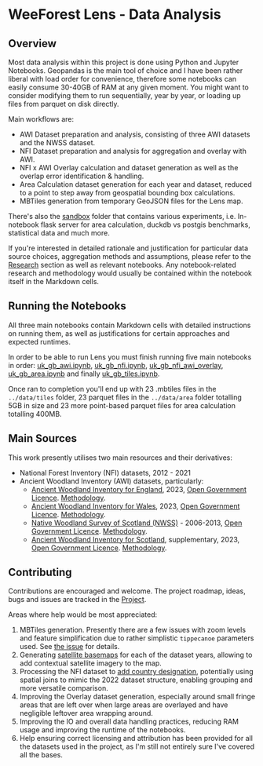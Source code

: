 # WeeForest Lens - Data Analysis

## Overview

Most data analysis within this project is done using Python and Jupyter Notebooks. Geopandas is the main tool of choice and I have been rather liberal with load order for convenience, therefore some notebooks can easily consume 30-40GB of RAM at any given moment. You might want to consider modifying them to run sequentially, year by year, or loading up files from parquet on disk directly.

Main workflows are:

- AWI Dataset preparation and analysis, consisting of three AWI datasets and the NWSS dataset.
- NFI Dataset preparation and analysis for aggregation and overlay with AWI.
- NFI x AWI Overlay calculation and dataset generation as well as the overlap error identification & handling.
- Area Calculation dataset generation for each year and dataset, reduced to a point to step away from geospatial bounding box calculations.
- MBTiles generation from temporary GeoJSON files for the Lens map.

There's also the [sandbox](./sandbox/) folder that contains various experiments, i.e. In-notebook flask server for area calculation, duckdb vs postgis benchmarks, statistical data and much more.

If you're interested in detailed rationale and justification for particular data source choices, aggregation methods and assumptions, please refer to the [Research](../research/README.md) section as well as relevant notebooks. Any notebook-related research and methodology would usually be contained within the notebook itself in the Markdown cells.

## Running the Notebooks

All three main notebooks contain Markdown cells with detailed instructions on running them, as well as justifications for certain approaches and expected runtimes.

In order to be able to run Lens you must finish running five main notebooks in order: [uk_gb_awi.ipynb](./uk_gb_awi.ipynb), [uk_gb_nfi.ipynb](./uk_gb_nfi.ipynb), [uk_gb_nfi_awi_overlay](./uk_gb_nfi_awi_overlay.ipynb), [uk_gb_area.ipynb](./uk_gb_area.ipynb) and finally [uk_gb_tiles.ipynb](./uk_gb_tiles.ipynb).

Once ran to completion you'll end up with 23 .mbtiles files in the `../data/tiles` folder, 23 parquet files in the `../data/area` folder totalling 5GB in size and 23 more point-based parquet files for area calculation totalling 400MB.

## Main Sources

This work presently utilises two main resources and their derivatives:

- National Forest Inventory (NFI) datasets, 2012 - 2021
- Ancient Woodland Inventory (AWI) datasets, particularly:
  - [Ancient Woodland Inventory for England](https://www.data.gov.uk/dataset/9461f463-c363-4309-ae77-fdcd7e9df7d3/ancient-woodland-england), 2023, [Open Government Licence](https://www.nationalarchives.gov.uk/doc/open-government-licence/version/3/). [Methodology](https://publications.naturalengland.org.uk/publication/4876500800634880).
  - [Ancient Woodland Inventory for Wales](https://www.data.gov.uk/dataset/1db7cbc0-2eef-4c3b-85be-73c7b87d4c87/ancient-woodland-inventory), 2023, [Open Government Licence](https://www.nationalarchives.gov.uk/doc/open-government-licence/version/3/). [Methodology](https://naturalresources.wales/guidance-and-advice/environmental-topics/woodlands-and-forests/identifying-ancient-woodlands/?lang=en).
  - [Native Woodland Survey of Scotland (NWSS)](https://www.data.gov.uk/dataset/da3f8548-a130-4a0d-8ddd-45019adcf1f3/native-woodland-survey-of-scotland-nwss) - 2006-2013, [Open Government Licence](https://www.nationalarchives.gov.uk/doc/open-government-licence/version/3/). [Methodology](https://forestry.gov.scot/publications/74-scotland-s-native-woodlands-results-from-the-native-woodland-survey-of-scotland/viewdocument/74).
  - [Ancient Woodland Inventory for Scotland](https://www.data.gov.uk/dataset/c2f57ed9-5601-4864-af5f-a6e73e977f54/ancient-woodland-inventory-scotland), supplementary, 2023, [Open Government Licence](https://www.nationalarchives.gov.uk/doc/open-government-licence/version/3/). [Methodology](https://www.nature.scot/doc/guide-understanding-scottish-ancient-woodland-inventory-awi).

## Contributing

Contributions are encouraged and welcome. The project roadmap, ideas, bugs and issues are tracked in the [Project](https://github.com/users/MNeverOff/projects/4).

Areas where help would be most appreciated:

1. MBTiles generation. Presently there are a few issues with zoom levels and feature simplification due to rather simplistic `tippecanoe` parameters used. See [the issue](https://github.com/users/MNeverOff/projects/4/views/1?pane=issue&itemId=58543688) for details.
1. Generating [satellite basemaps](https://github.com/users/MNeverOff/projects/4/views/1?pane=issue&itemId=58537632) for each of the dataset years, allowing to add contextual satellite imagery to the map.
1. Processing the NFI dataset to [add country designation](https://github.com/users/MNeverOff/projects/4/views/3?pane=issue&itemId=58913242), potentially using spatial joins to mimic the 2022 dataset structure, enabling grouping and more versatile comparison.
1. Improving the Overlay dataset generation, especially around small fringe areas that are left over when large areas are overlayed and have negligible leftover area wrapping around.
1. Improving the IO and overall data handling practices, reducing RAM usage and improving the runtime of the notebooks.
1. Help ensuring correct licensing and attribution has been provided for all the datasets used in the project, as I'm still not entirely sure I've covered all the bases.
